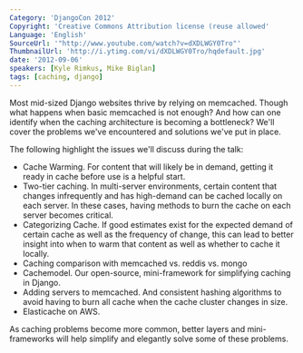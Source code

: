 ```yaml
---
Category: 'DjangoCon 2012'
Copyright: 'Creative Commons Attribution license (reuse allowed'
Language: 'English'
SourceUrl: '"http://www.youtube.com/watch?v=dXDLWGY0Tro"'
ThumbnailUrl: 'http://i.ytimg.com/vi/dXDLWGY0Tro/hqdefault.jpg'
date: '2012-09-06'
speakers: [Kyle Rimkus, Mike Biglan]
tags: [caching, django]
---
```

Most mid-sized Django websites thrive by relying on memcached. Though what
happens when basic memcached is not enough? And how can one identify when the
caching architecture is becoming a bottleneck? We'll cover the problems we've
encountered and solutions we've put in place.

The following highlight the issues we'll discuss during the talk:

  * Cache Warming. For content that will likely be in demand, getting it ready in cache before use is a helpful start. 
  * Two-tier caching. In multi-server environments, certain content that changes infrequently and has high-demand can be cached locally on each server. In these cases, having methods to burn the cache on each server becomes critical.
  * Categorizing Cache. If good estimates exist for the expected demand of certain cache as well as the frequency of change, this can lead to better insight into when to warm that content as well as whether to cache it locally.
  * Caching comparison with memcached vs. reddis vs. mongo
  * Cachemodel. Our open-source, mini-framework for simplifying caching in Django. 
  * Adding servers to memcached. And consistent hashing algorithms to avoid having to burn all cache when the cache cluster changes in size.
  * Elasticache on AWS.

As caching problems become more common, better layers and mini-frameworks will
help simplify and elegantly solve some of these problems.

